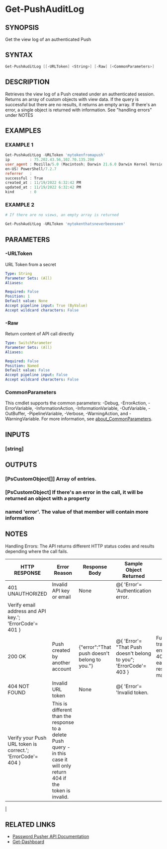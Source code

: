# Get-PushAuditLog

## SYNOPSIS

Get the view log of an authenticated Push

## SYNTAX

```powershell
Get-PushAuditLog [[-URLToken] <String>] [-Raw] [<CommonParameters>]
```

## DESCRIPTION

Retrieves the view log of a Push created under an authenticated session.
Returns an array of custom objects with view data.
If the query is
successful but there are no results, it returns an empty array.
If there's an error, a single object is returned with information.
See "handling errors" under NOTES

## EXAMPLES

### EXAMPLE 1

```powershell
Get-PushAuditLog -URLToken 'mytokenfromapush'
ip         : 75.202.43.56,102.70.135.200
user_agent : Mozilla/5.0 (Macintosh; Darwin 21.6.0 Darwin Kernel Version 21.6.0: Mon Aug 22 20:20:05 PDT 2022; root:xnu-8020.140.49~2/RELEASE_ARM64_T8101;
en-US) PowerShell/7.2.7
referrer   :
successful : True
created_at : 11/19/2022 6:32:42 PM
updated_at : 11/19/2022 6:32:42 PM
kind       : 0
```

### EXAMPLE 2

```powershell
# If there are no views, an empty array is returned

Get-PushAuditLog -URLToken 'mytokenthatsneverbeenseen'
```

## PARAMETERS

### -URLToken

URL Token from a secret

```yaml
Type: String
Parameter Sets: (All)
Aliases:

Required: False
Position: 1
Default value: None
Accept pipeline input: True (ByValue)
Accept wildcard characters: False
```

### -Raw

Return content of API call directly

```yaml
Type: SwitchParameter
Parameter Sets: (All)
Aliases:

Required: False
Position: Named
Default value: False
Accept pipeline input: False
Accept wildcard characters: False
```

### CommonParameters

This cmdlet supports the common parameters: -Debug, -ErrorAction, -ErrorVariable, -InformationAction, -InformationVariable, -OutVariable, -OutBuffer, -PipelineVariable, -Verbose, -WarningAction, and -WarningVariable. For more information, see [about_CommonParameters](http://go.microsoft.com/fwlink/?LinkID=113216).

## INPUTS

### [string]

## OUTPUTS

### [PsCustomObject[]] Array of entries.

### [PsCustomObject] If there's an error in the call, it will be returned an object with a property

### named 'error'.  The value of that member will contain more information

## NOTES

Handling Errors:
The API returns different HTTP status codes and results depending where the
call fails.

|  HTTP RESPONSE   |            Error Reason         |                Response Body                 |                                    Sample Object Returned                                  |                                                             Note                                                           |
|------------------|---------------------------------|----------------------------------------------|--------------------------------------------------------------------------------------------|----------------------------------------------------------------------------------------------------------------------------|
| 401 UNAUTHORIZED | Invalid API key or email        | None                                         | @{ 'Error'= 'Authentication error.
Verify email address and API key.'; 'ErrorCode'= 401 }  |                                                                                                                            |
| 200 OK           | Push created by another account | {"error":"That push doesn't belong to you."} | @{ 'Error'= "That Push doesn't belong to you"; 'ErrorCode'= 403 }                          | Function transforms error code to 403 to allow easier response management                                                  |
| 404 NOT FOUND    | Invalid URL token               | None                                         | @{ 'Error'= 'Invalid token.
Verify your Push URL token is correct.'; 'ErrorCode'= 404 }    | This is different than the response to a delete Push query - in this case it will only return 404 if the token is invalid.
|

## RELATED LINKS

- [Password Pusher API Documentation](https://pwpush.com/api/1.0/passwords/audit.en.html)
- [Get-Dashboard](Get-Dashboard.md)
